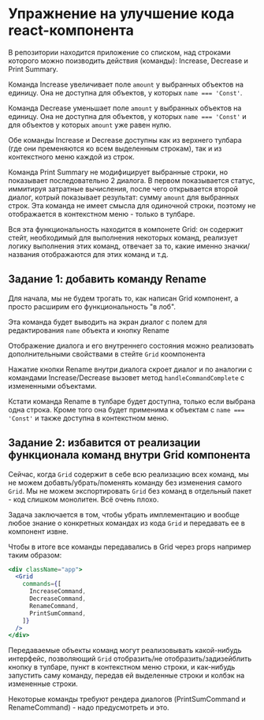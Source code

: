 # Упражнение на улучшение кода react-компонента

В репозитории находится приложение со списком, над строками которого можно поизводить действия (команды): Increase, Decrease и Print Summary.

Команда Increase увеличивает поле `amount` у выбранных объектов на единицу. Она не доступна для объектов, у которых `name === 'Const'`.

Команда Decrease уменьшает поле `amount` у выбранных объектов на единицу. Она не доступна для объектов, у которых `name === 'Const'` и для объектов у которых `amount` уже равен нулю.

Обе команды Increase и Decrease доступны как из верхнего тулбара (где они пременяются ко всем выделенным строкам), так и из контекстного меню каждой из строк.

Команда Print Summary не модифицирует выбранные строки, но показывает последовательно 2 диалога. В первом показывается статус, иммитируя затратные вычисления, после чего открывается второй диалог, котрый показывает результат: сумму `amount` для выбранных строк. Эта команда не имеет смысла для одиночной строки, поэтому не отображается в контекстном меню - только в тулбаре.

Вся эта функциональность находится в компонете Grid: он содержит стейт, необходимый для выполнения некоторых команд, реализует логику выполнения этих команд, отвечает за то, какие именно значки/названия отображаются для этих команд и т.д.

## Задание 1: добавить команду Rename

Для начала, мы не будем трогать то, как написан Grid компонент, а просто расширим его функциональность "в лоб".

Эта команда будет выводить на экран диалог с полем для редактирования `name` объекта и кнопку Rename

Отображение диалога и его внутреннего состояния можно реализовать дополнительными свойствами в стейте `Grid` коомпонента

Нажатие кнопки Rename внутри диалога скроет диалог и по аналогии с командами Increase/Decrease вызовет метод `handleCommandComplete` с измененными объектами.

Кстати команда Rename в тулбаре будет доступна, только если выбрана одна строка. Кроме того она будет применима к объектам с `name === 'Const'` и также доступна в контекстном меню.

## Задание 2: избавится от реализации функционала команд внутри Grid компонента

Сейчас, когда `Grid` содержит в себе всю реализацию всех команд, мы не можем добавть/убрать/поменять команду без изменения самого `Grid`. Мы не можем экспортировать `Grid` без команд в отдельный пакет - код слишком монолитен. Всё очень плохо.

Задача заключается в том, чтобы убрать имплементацию и вообще любое знание о конкретных командах из кода `Grid` и передавать ее в компонент извне.

Чтобы в итоге все команды передавались в Grid через props например таким образом:

```jsx
<div className="app">
  <Grid
    commands={[
      IncreaseCommand,
      DecreaseCommand,
      RenameCommand,
      PrintSumCommand,
    ]}
  />
</div>
```

Передаваемые объекты команд могут реализовывать какой-нибудь интерфейс, позволяющий `Grid` отобразить/не отобразить/задизейблить кнопку в тулбаре, пункт в контекстном меню строки, и как-нибудь запустить саму команду, передав ей выделенные строки и колбэк на измененные строки.

Некоторые команды требуют рендера диалогов (PrintSumCommand и RenameCommand) - надо предусмотреть и это.
